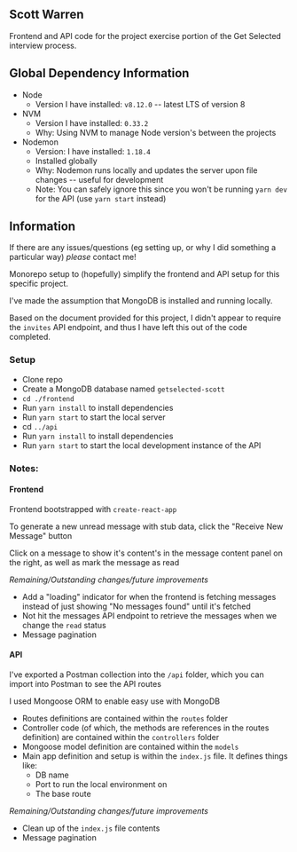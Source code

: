 ## Scott Warren

Frontend and API code for the project exercise portion of the Get Selected interview process.

## Global Dependency Information

* Node
  * Version I have installed: `v8.12.0` -- latest LTS of version 8
* NVM
  * Version I have installed: `0.33.2`
  * Why: Using NVM to manage Node version's between the projects
* Nodemon
  * Version: I have installed: `1.18.4`
  * Installed globally
  * Why: Nodemon runs locally and updates the server upon file changes -- useful for development
  * Note: You can safely ignore this since you won't be running `yarn dev` for the API (use `yarn start` instead)

## Information

If there are any issues/questions (eg setting up, or why I did something a particular way) _please_ contact me!

Monorepo setup to (hopefully) simplify the frontend and API setup for this specific project.

I've made the assumption that MongoDB is installed and running locally.

Based on the document provided for this project, I didn't appear to require the `invites` API endpoint, and thus I have left this out of the code completed.

### Setup

* Clone repo
* Create a MongoDB database named `getselected-scott`
* `cd ./frontend`
* Run `yarn install` to install dependencies
* Run `yarn start` to start the local server
* cd `../api`
* Run `yarn install` to install dependencies
* Run `yarn start` to start the local development instance of the API

### Notes:

#### Frontend

Frontend bootstrapped with `create-react-app`

To generate a new unread message with stub data, click the "Receive New Message" button

Click on a message to show it's content's in the message content panel on the right, as well as mark the message as read


*Remaining/Outstanding changes/future improvements*

 * Add a "loading" indicator for when the frontend is fetching messages instead of just showing "No messages found" until it's fetched
 * Not hit the messages API endpoint to retrieve the messages when we change the `read` status
 * Message pagination

#### API

I've exported a Postman collection into the `/api` folder, which you can import into Postman to see the API routes

I used Mongoose ORM to enable easy use with MongoDB

* Routes definitions are contained within the `routes` folder
* Controller code (of which, the methods are references in the routes definition) are contained within the `controllers` folder
* Mongoose model definition are contained within the `models`
* Main app definition and setup is within the `index.js` file. It defines things like:
  * DB name
  * Port to run the local environment on
  * The base route

*Remaining/Outstanding changes/future improvements*
 * Clean up of the `index.js` file contents
 * Message pagination